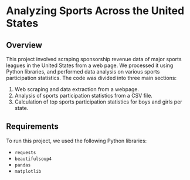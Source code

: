 # Analyzing Sports Across the United States

## Overview

This project involved scraping sponsorship revenue data of major sports leagues in the United States from a web page. We processed it using Python libraries, and performed data analysis on various sports participation statistics. The code was divided into three main sections:

1. Web scraping and data extraction from a webpage.
2. Analysis of sports participation statistics from a CSV file.
3. Calculation of top sports participation statistics for boys and girls per state.

## Requirements

To run this project, we used the following Python libraries:
- `requests`
- `beautifulsoup4`
- `pandas`
- `matplotlib`
